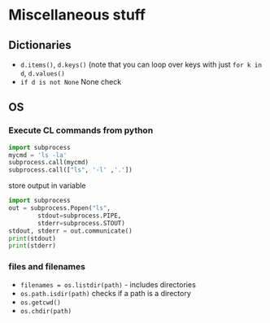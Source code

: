 # Miscellaneous stuff

## Dictionaries
* `d.items()`, `d.keys()` (note that you can loop over keys with just `for k in d`, `d.values()`
* `if d is not None` None check




## OS

### Execute CL commands from python
```py
import subprocess
mycmd = 'ls -la'
subprocess.call(mycmd)
subprocess.call(["ls", '-l' ,'.'])
```

store output in variable

```py
import subprocess
out = subprocess.Popen("ls", 
		stdout=subprocess.PIPE,
		stderr=subprocess.STOUT)
stdout, stderr = out.communicate()
print(stdout)
print(stderr)
```

### files and filenames
* `filenames = os.listdir(path)` - includes directories
* `os.path.isdir(path)` checks if a path is a directory
* `os.getcwd()`
* `os.chdir(path)`
